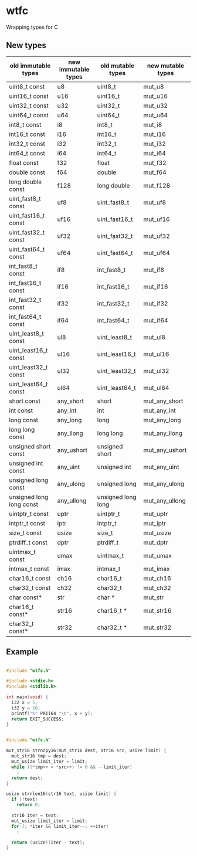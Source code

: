 # wtfc

Wrapping types for C

## New types

| old immutable types      | new immutable types | old mutable types  | new mutable types |
| ------------------------ | ------------------- | ------------------ | ----------------- |
| uint8_t const            | u8                  | uint8_t            | mut_u8            |
| uint16_t const           | u16                 | uint16_t           | mut_u16           |
| uint32_t const           | u32                 | uint32_t           | mut_u32           |
| uint64_t const           | u64                 | uint64_t           | mut_u64           |
| int8_t const             | i8                  | int8_t             | mut_i8            |
| int16_t const            | i16                 | int16_t            | mut_i16           |
| int32_t const            | i32                 | int32_t            | mut_i32           |
| int64_t const            | i64                 | int64_t            | mut_i64           |
| float const              | f32                 | float              | mut_f32           |
| double const             | f64                 | double             | mut_f64           |
| long double const        | f128                | long double        | mut_f128          |
| uint_fast8_t const       | uf8                 | uint_fast8_t       | mut_uf8           |
| uint_fast16_t const      | uf16                | uint_fast16_t      | mut_uf16          |
| uint_fast32_t const      | uf32                | uint_fast32_t      | mut_uf32          |
| uint_fast64_t const      | uf64                | uint_fast64_t      | mut_uf64          |
| int_fast8_t const        | if8                 | int_fast8_t        | mut_if8           |
| int_fast16_t const       | if16                | int_fast16_t       | mut_if16          |
| int_fast32_t const       | if32                | int_fast32_t       | mut_if32          |
| int_fast64_t const       | if64                | int_fast64_t       | mut_if64          |
| uint_least8_t const      | ul8                 | uint_least8_t      | mut_ul8           |
| uint_least16_t const     | ul16                | uint_least16_t     | mut_ul16          |
| uint_least32_t const     | ul32                | uint_least32_t     | mut_ul32          |
| uint_least64_t const     | ul64                | uint_least64_t     | mut_ul64          |
| short const              | any_short           | short              | mut_any_short     |
| int const                | any_int             | int                | mut_any_int       |
| long const               | any_long            | long               | mut_any_long      |
| long long const          | any_llong           | long long          | mut_any_llong     |
| unsigned short const     | any_ushort          | unsigned short     | mut_any_ushort    |
| unsigned int const       | any_uint            | unsigned int       | mut_any_uint      |
| unsigned long const      | any_ulong           | unsigned long      | mut_any_ulong     |
| unsigned long long const | any_ullong          | unsigned long long | mut_any_ullong    |
| uintptr_t const          | uptr                | uintptr_t          | mut_uptr          |
| intptr_t const           | iptr                | intptr_t           | mut_iptr          |
| size_t const             | usize               | size_t             | mut_usize         |
| ptrdiff_t const          | dptr                | ptrdiff_t          | mut_dptr          |
| uintmax_t const          | umax                | uintmax_t          | mut_umax          |
| intmax_t const           | imax                | intmax_t           | mut_imax          |
| char16_t const           | ch16                | char16_t           | mut_ch16          |
| char32_t const           | ch32                | char32_t           | mut_ch32          |
| char const\*             | str                 | char \*            | mut_str           |
| char16_t const\*         | str16               | char16_t \*        | mut_str16         |
| char32_t const\*         | str32               | char32_t \*        | mut_str32         |

## Example

```c

#include "wtfc.h"

#include <stdio.h>
#include <stdlib.h>

int main(void) {
  i32 x = 5;
  i32 y = 10;
  printf("%" PRIi64 "\n", x + y);
  return EXIT_SUCCESS;
}

```

```c

#include "wtfc.h"

mut_str16 strncpy16(mut_str16 dest, str16 src, usize limit) {
  mut_str16 tmp = dest;
  mut_usize limit_iter = limit;
  while ((*tmp++ = *src++) != 0 && --limit_iter)
    ;
  return dest;
}

usize strnlen16(str16 text, usize limit) {
  if (!text)
    return 0;

  str16 iter = text;
  mut_usize limit_iter = limit;
  for (; *iter && limit_iter--; ++iter)
    ;

  return (usize)(iter - text);
}

```
